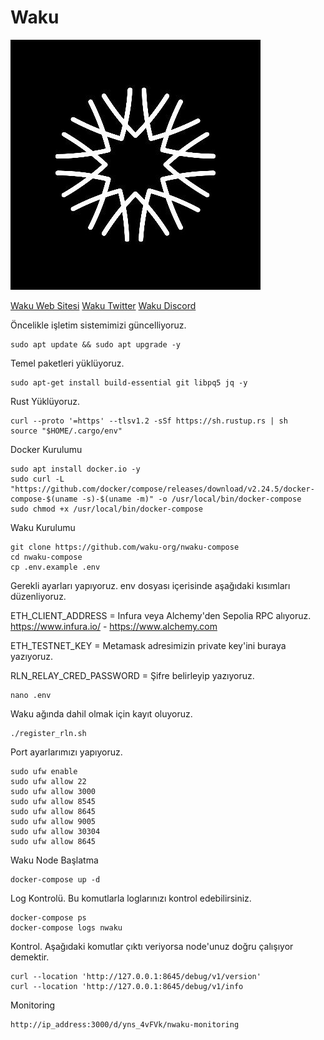 # Waku
<img src="https://github.com/hakandemirdev/waku/blob/fb0f1b4990da283c41fcddc6122b811ad23e5d77/waku_logo.jpg" width="auto">

[Waku Web Sitesi](https://waku.org) 
[Waku Twitter](https://twitter.com/Waku_org/)
[Waku Discord](https://discord.com/invite/gMPAzmcDER)

Öncelikle işletim sistemimizi güncelliyoruz.
```
sudo apt update && sudo apt upgrade -y
```
Temel paketleri yüklüyoruz.
```
sudo apt-get install build-essential git libpq5 jq -y
```
Rust Yüklüyoruz.
```
curl --proto '=https' --tlsv1.2 -sSf https://sh.rustup.rs | sh
source "$HOME/.cargo/env"
```
Docker Kurulumu
```
sudo apt install docker.io -y
sudo curl -L "https://github.com/docker/compose/releases/download/v2.24.5/docker-compose-$(uname -s)-$(uname -m)" -o /usr/local/bin/docker-compose
sudo chmod +x /usr/local/bin/docker-compose
```
Waku Kurulumu
```
git clone https://github.com/waku-org/nwaku-compose
cd nwaku-compose
cp .env.example .env
```
Gerekli ayarları yapıyoruz.
env dosyası içerisinde aşağıdaki kısımları düzenliyoruz.

ETH_CLIENT_ADDRESS = Infura veya Alchemy'den Sepolia RPC alıyoruz. https://www.infura.io/ - https://www.alchemy.com

ETH_TESTNET_KEY = Metamask adresimizin private key'ini buraya yazıyoruz.

RLN_RELAY_CRED_PASSWORD = Şifre belirleyip yazıyoruz.


```
nano .env
```
Waku ağında dahil olmak için kayıt oluyoruz.
```
./register_rln.sh
```
Port ayarlarımızı yapıyoruz.
```
sudo ufw enable
sudo ufw allow 22    
sudo ufw allow 3000   
sudo ufw allow 8545   
sudo ufw allow 8645   
sudo ufw allow 9005   
sudo ufw allow 30304  
sudo ufw allow 8645

```
Waku Node Başlatma

```
docker-compose up -d
```
Log Kontrolü. Bu komutlarla loglarınızı kontrol edebilirsiniz.
```
docker-compose ps
docker-compose logs nwaku
```

Kontrol. 
Aşağıdaki komutlar çıktı veriyorsa node'unuz doğru çalışıyor demektir.
```
curl --location 'http://127.0.0.1:8645/debug/v1/version'
curl --location 'http://127.0.0.1:8645/debug/v1/info
```

Monitoring
```
http://ip_address:3000/d/yns_4vFVk/nwaku-monitoring
```


